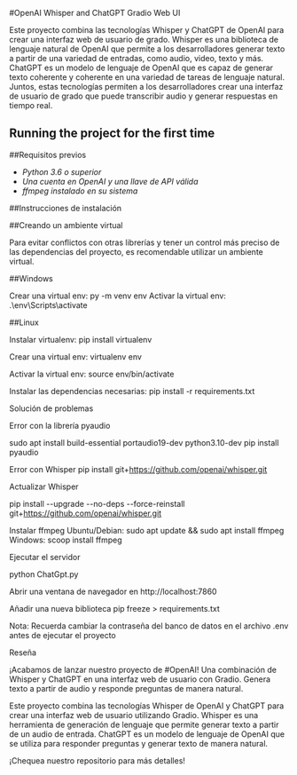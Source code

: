 #OpenAI Whisper and ChatGPT Gradio Web UI

Este proyecto combina las tecnologías Whisper y ChatGPT de OpenAI para crear una interfaz web de usuario de grado. Whisper es una biblioteca de lenguaje natural de OpenAI que permite a los desarrolladores generar texto a partir de una variedad de entradas, como audio, video, texto y más. ChatGPT es un modelo de lenguaje de OpenAI que es capaz de generar texto coherente y coherente en una variedad de tareas de lenguaje natural. Juntos, estas tecnologías permiten a los desarrolladores crear una interfaz de usuario de grado que puede transcribir audio y generar respuestas en tiempo real.

## Running the project for the first time

##Requisitos previos

- *Python 3.6 o superior*
- *Una cuenta en OpenAI y una llave de API válida*
- *ffmpeg instalado en su sistema*



##Instrucciones de instalación

##Creando un ambiente virtual

Para evitar conflictos con otras librerías y tener un control más preciso de las dependencias del proyecto, es recomendable utilizar un ambiente virtual.

##Windows

Crear una virtual env: py -m venv env
Activar la virtual env: .\env\Scripts\activate

##Linux

Instalar virtualenv: pip install virtualenv

Crear una virtual env: virtualenv env

Activar la virtual env: source env/bin/activate

Instalar las dependencias necesarias: pip install -r requirements.txt

Solución de problemas

Error con la librería pyaudio

sudo apt install build-essential portaudio19-dev python3.10-dev
pip install pyaudio

Error con Whisper
pip install git+https://github.com/openai/whisper.git

Actualizar Whisper

pip install --upgrade --no-deps --force-reinstall git+https://github.com/openai/whisper.git

Instalar ffmpeg
Ubuntu/Debian: sudo apt update && sudo apt install ffmpeg
Windows: scoop install ffmpeg

Ejecutar el servidor

python ChatGpt.py

Abrir una ventana de navegador en http://localhost:7860

Añadir una nueva biblioteca
pip freeze > requirements.txt

Nota: Recuerda cambiar la contraseña del banco de datos en el archivo .env antes de ejecutar el proyecto

Reseña

¡Acabamos de lanzar nuestro proyecto de #OpenAI! Una combinación de Whisper y ChatGPT en una interfaz web de usuario con Gradio. Genera texto a partir de audio y responde preguntas de manera natural.

Este proyecto combina las tecnologías Whisper de OpenAI y ChatGPT para crear una interfaz web de usuario utilizando Gradio. Whisper es una herramienta de generación de lenguaje que permite generar texto a partir de un audio de entrada. ChatGPT es un modelo de lenguaje de OpenAI que se utiliza para responder preguntas y generar texto de manera natural.


 ¡Chequea nuestro repositorio para más detalles!